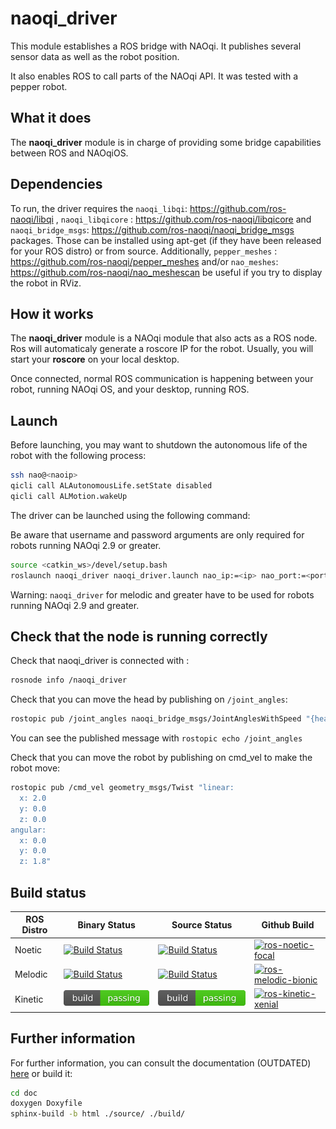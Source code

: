 # naoqi_driver

This module establishes a ROS bridge with NAOqi. It publishes several sensor data as well as the robot position.

It also enables ROS to call parts of the NAOqi API.
It was tested with a pepper robot.

## What it does

The __naoqi_driver__ module is in charge of providing some
bridge capabilities between ROS and NAOqiOS.

## Dependencies

To run, the driver requires the `naoqi_libqi`: https://github.com/ros-naoqi/libqi , `naoqi_libqicore` : https://github.com/ros-naoqi/libqicore and `naoqi_bridge_msgs`: https://github.com/ros-naoqi/naoqi_bridge_msgs packages. Those can be installed using apt-get (if they have been released for your ROS distro) or from source. Additionally, `pepper_meshes` : https://github.com/ros-naoqi/pepper_meshes and/or `nao_meshes`: https://github.com/ros-naoqi/nao_meshescan be useful if you try to display the robot in RViz.

## How it works

The __naoqi_driver__ module is a NAOqi module that also acts
as a ROS node. Ros will automaticaly generate a roscore IP for the robot.
Usually, you will start your __roscore__ on your local desktop.

Once connected, normal ROS communication is happening between
your robot, running NAOqi OS, and your desktop, running ROS.

## Launch

Before launching, you may want to shutdown the autonomous life of the robot with the following process:
```sh
ssh nao@<naoip>
qicli call ALAutonomousLife.setState disabled 
qicli call ALMotion.wakeUp
```
The driver can be launched using the following command:

Be aware that username and password arguments are only 
required for robots running NAOqi 2.9 or greater.

```sh
source <catkin_ws>/devel/setup.bash
roslaunch naoqi_driver naoqi_driver.launch nao_ip:=<ip> nao_port:=<port> roscore_ip := <ip> network_interface:=<interface> username:=<name> password:=<passwd>
```

Warning: `naoqi_driver` for melodic and greater have to be used for robots 
running NAOqi 2.9 and greater.

## Check that the node is running correctly

Check that naoqi_driver is connected with :

```sh
rosnode info /naoqi_driver
```

Check that you can move the head by publishing on `/joint_angles`:

```sh
rostopic pub /joint_angles naoqi_bridge_msgs/JointAnglesWithSpeed "{header: {seq: 0, stamp: now, frame_id: ''}, joint_names: ['HeadYaw', 'HeadPitch'], joint_angles: [0.5,0.1], speed: 0.1, relative: 0}"
```

You can see the published message with `rostopic echo /joint_angles`

Check that you can move the robot by publishing on cmd_vel to make the robot move:

```sh
rostopic pub /cmd_vel geometry_msgs/Twist "linear:
  x: 2.0
  y: 0.0
  z: 0.0
angular:
  x: 0.0
  y: 0.0
  z: 1.8"
```
## Build status

ROS Distro| Binary Status | Source Status | Github Build |
|-------------------|-------------------|-------------------|-------------------|
Noetic | [![Build Status](https://build.ros.org/job/Nbin_uf64__naoqi_driver__ubuntu_focal_amd64__binary/badge/icon)](https://build.ros.org/job/Nbin_uf64__naoqi_driver__ubuntu_focal_amd64__binary/) | [![Build Status](https://build.ros.org/job/Nsrc_uF__naoqi_driver__ubuntu_focal__source/badge/icon)](https://build.ros.org/job/Nsrc_uF__naoqi_driver__ubuntu_focal__source/) | [![ros-noetic-focal](https://github.com/ros-naoqi/naoqi_driver/actions/workflows/noetic_focal.yml/badge.svg)](https://github.com/ros-naoqi/naoqi_driver/actions/workflows/noetic_focal.yml)
Melodic | [![Build Status](https://build.ros.org/job/Mbin_ub64__naoqi_driver__ubuntu_bionic_amd64__binary/badge/icon)](https://build.ros.org/job/Mbin_ub64__naoqi_driver__ubuntu_bionic_amd64__binary/) | [![Build Status](https://build.ros.org/job/Msrc_uB__naoqi_driver__ubuntu_bionic__source/badge/icon)](https://build.ros.org/job/Msrc_uB__naoqi_driver__ubuntu_bionic__source/) | [![ros-melodic-bionic](https://github.com/ros-naoqi/naoqi_driver/actions/workflows/melodic_bionic.yml/badge.svg)](https://github.com/ros-naoqi/naoqi_driver/actions/workflows/melodic_bionic.yml)
Kinetic | ![passing](https://raw.githubusercontent.com/jenkinsci/embeddable-build-status-plugin/7c7eedc7617851f07a1f09629c33fee11cff50ab/src/doc/flat_unconfigured.svg) | ![passing](https://raw.githubusercontent.com/jenkinsci/embeddable-build-status-plugin/7c7eedc7617851f07a1f09629c33fee11cff50ab/src/doc/flat_unconfigured.svg) | [![ros-kinetic-xenial](https://github.com/ros-naoqi/naoqi_driver/actions/workflows/kinetic_xenial.yml/badge.svg)](https://github.com/ros-naoqi/naoqi_driver/actions/workflows/kinetic_xenial.yml) |

## Further information

For further information, you can consult the documentation (OUTDATED) [here](http://ros-naoqi.github.io/naoqi_driver/) or build it:

```sh
cd doc
doxygen Doxyfile
sphinx-build -b html ./source/ ./build/
```


